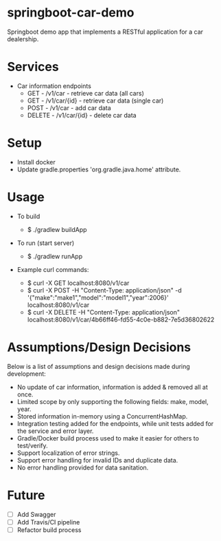 springboot-car-demo
===

Springboot demo app that implements a RESTful application for a car dealership.

Services
====
- Car information endpoints 
    - GET    - /v1/car      - retrieve car data (all cars)
    - GET    - /v1/car/{id} - retrieve car data (single car)
    - POST   - /v1/car      - add car data
    - DELETE - /v1/car/{id} - delete car data

Setup
====
- Install docker
- Update gradle.properties 'org.gradle.java.home' attribute.

Usage
====
- To build
    - $ ./gradlew buildApp
- To run (start server)
    - $ ./gradlew runApp

- Example curl commands:
    - $ curl -X GET localhost:8080/v1/car
    - $ curl -X POST -H "Content-Type: application/json" -d '{"make":"make1","model":"model1","year":2006}' localhost:8080/v1/car
    - $ curl -X DELETE -H "Content-Type: application/json" localhost:8080/v1/car/4b66ff46-fd55-4c0e-b882-7e5d36802622

Assumptions/Design Decisions
====
Below is a list of assumptions and design decisions made during development:
- No update of car information, information is added & removed all at once.
- Limited scope by only supporting the following fields: make, model, year.
- Stored information in-memory using a ConcurrentHashMap.
- Integration testing added for the endpoints, while unit tests added for the service and error layer.
- Gradle/Docker build process used to make it easier for others to test/verify.
- Support localization of error strings.
- Support error handling for invalid IDs and duplicate data.
- No error handling provided for data sanitation.

Future
====
- [ ] Add Swagger
- [ ] Add Travis/CI pipeline
- [ ] Refactor build process
